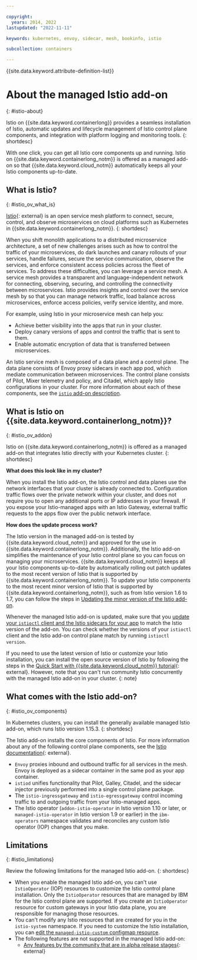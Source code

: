 ```yaml
---

copyright:
  years: 2014, 2022
lastupdated: "2022-11-11"

keywords: kubernetes, envoy, sidecar, mesh, bookinfo, istio

subcollection: containers

---
```


{{site.data.keyword.attribute-definition-list}}




# About the managed Istio add-on
{: #istio-about}

Istio on {{site.data.keyword.containerlong}} provides a seamless installation of Istio, automatic updates and lifecycle management of Istio control plane components, and integration with platform logging and monitoring tools.
{: shortdesc}

With one click, you can get all Istio core components up and running. Istio on {{site.data.keyword.containerlong_notm}} is offered as a managed add-on so that {{site.data.keyword.cloud_notm}} automatically keeps all your Istio components up-to-date.

## What is Istio?
{: #istio_ov_what_is}

[Istio](https://www.ibm.com/cloud/istio){: external} is an open service mesh platform to connect, secure, control, and observe microservices on cloud platforms such as Kubernetes in {{site.data.keyword.containerlong_notm}}.
{: shortdesc}

When you shift monolith applications to a distributed microservice architecture, a set of new challenges arises such as how to control the traffic of your microservices, do dark launches and canary rollouts of your services, handle failures, secure the service communication, observe the services, and enforce consistent access policies across the fleet of services. To address these difficulties, you can leverage a service mesh. A service mesh provides a transparent and language-independent network for connecting, observing, securing, and controlling the connectivity between microservices. Istio provides insights and control over the service mesh by so that you can manage network traffic, load balance across microservices, enforce access policies, verify service identity, and more.

For example, using Istio in your microservice mesh can help you:
- Achieve better visibility into the apps that run in your cluster.
- Deploy canary versions of apps and control the traffic that is sent to them.
- Enable automatic encryption of data that is transferred between microservices.

An Istio service mesh is composed of a data plane and a control plane. The data plane consists of Envoy proxy sidecars in each app pod, which mediate communication between microservices. The control plane consists of Pilot, Mixer telemetry and policy, and Citadel, which apply Istio configurations in your cluster. For more information about each of these components, see the [`istio` add-on description](#istio_ov_components).


## What is Istio on {{site.data.keyword.containerlong_notm}}?
{: #istio_ov_addon}

Istio on {{site.data.keyword.containerlong_notm}} is offered as a managed add-on that integrates Istio directly with your Kubernetes cluster.
{: shortdesc}

**What does this look like in my cluster?**

When you install the Istio add-on, the Istio control and data planes use the network interfaces that your cluster is already connected to. Configuration traffic flows over the private network within your cluster, and does not require you to open any additional ports or IP addresses in your firewall. If you expose your Istio-managed apps with an Istio Gateway, external traffic requests to the apps flow over the public network interface.

**How does the update process work?**

The Istio version in the managed add-on is tested by {{site.data.keyword.cloud_notm}} and approved for the use in {{site.data.keyword.containerlong_notm}}. Additionally, the Istio add-on simplifies the maintenance of your Istio control plane so you can focus on managing your microservices. {{site.data.keyword.cloud_notm}} keeps all your Istio components up-to-date by automatically rolling out patch updates to the most recent version of Istio that is supported by {{site.data.keyword.containerlong_notm}}. To update your Istio components to the most recent minor version of Istio that is supported by {{site.data.keyword.containerlong_notm}}, such as from Istio version 1.6 to 1.7, you can follow the steps in [Updating the minor version of the Istio add-on](/docs/containers?topic=containers-istio#istio_minor).

Whenever the managed Istio add-on is updated, make sure that you [update your `istioctl` client and the Istio sidecars for your app](/docs/containers?topic=containers-istio#update_client_sidecar) to match the Istio version of the add-on. You can check whether the versions of your `istioctl` client and the Istio add-on control plane match by running `istioctl version`.

If you need to use the latest version of Istio or customize your Istio installation, you can install the open source version of Istio by following the steps in the [Quick Start with {{site.data.keyword.cloud_notm}} tutorial](https://istio.io/latest/docs/setup/platform-setup/ibm/){: external}. However, note that you can't run community Istio concurrently with the managed Istio add-on in your cluster.
{: note}


## What comes with the Istio add-on?
{: #istio_ov_components}

In Kubernetes clusters, you can install the generally available managed Istio add-on, which runs Istio version 1.15.3.
{: shortdesc}

The Istio add-on installs the core components of Istio. For more information about any of the following control plane components, see the [Istio documentation](https://istio.io/latest/about/service-mesh/){: external}.
* `Envoy` proxies inbound and outbound traffic for all services in the mesh. Envoy is deployed as a sidecar container in the same pod as your app container.
* `istiod` unifies functionality that Pilot, Galley, Citadel, and the sidecar injector previously performed into a single control plane package.
* The `istio-ingressgateway` and `istio-egressgateway` control incoming traffic to and outgoing traffic from your Istio-managed apps.
* The Istio operator (`addon-istio-operator` in Istio version 1.10 or later, or `managed-istio-operator` in Istio version 1.9 or earlier) in the `ibm-operators` namespace validates and reconciles any custom Istio operator (IOP) changes that you make.


## Limitations
{: #istio_limitations}

Review the following limitations for the managed Istio add-on.
{: shortdesc}

* When you enable the managed Istio add-on, you can't use `IstioOperator` (IOP) resources to customize the Istio control plane installation. Only the `IstioOperator` resources that are managed by IBM for the Istio control plane are supported. If you create an `IstioOperator` resource for custom gateways in your Istio data plane, you are responsible for managing those resources.
* You can't modify any Istio resources that are created for you in the `istio-system` namespace. If you need to customize the Istio installation, you can [edit the `managed-istio-custom` configmap resource](/docs/containers?topic=containers-istio#customize).
* The following features are not supported in the managed Istio add-on:
    * [Any features by the community that are in alpha release stages](https://istio.io/latest/docs/releases/feature-stages/){: external}





